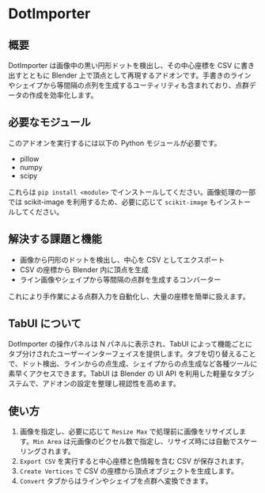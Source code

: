 # DotImporter

## 概要
DotImporter は画像中の黒い円形ドットを検出し、その中心座標を CSV に書き出すとともに Blender 上で頂点として再現するアドオンです。手書きのラインやシェイプから等間隔の点列を生成するユーティリティも含まれており、点群データの作成を効率化します。

## 必要なモジュール
このアドオンを実行するには以下の Python モジュールが必要です。

 - pillow
 - numpy
 - scipy

これらは `pip install <module>` でインストールしてください。画像処理の一部では scikit-image を利用するため、必要に応じて `scikit-image` もインストールしてください。

## 解決する課題と機能
- 画像から円形のドットを検出し、中心を CSV としてエクスポート
- CSV の座標から Blender 内に頂点を生成
- ライン画像やシェイプから等間隔の点群を生成するコンバーター

これにより手作業による点群入力を自動化し、大量の座標を簡単に扱えます。

## TabUI について
DotImporter の操作パネルは N パネルに表示され、TabUI によって機能ごとにタブ分けされたユーザーインターフェイスを提供します。タブを切り替えることで、ドット検出、ラインからの点生成、シェイプからの点生成など各種ツールに素早くアクセスできます。TabUI は Blender の UI API を利用した軽量なタブシステムで、アドオンの設定を整理し視認性を高めます。

## 使い方
1. 画像を指定し、必要に応じて `Resize Max` で処理前に画像をリサイズします。`Min Area` は元画像のピクセル数で指定し、リサイズ時には自動でスケーリングされます。
2. `Export CSV` を実行すると中心座標と色情報を含む CSV が保存されます。
3. `Create Vertices` で CSV の座標から頂点オブジェクトを生成します。
4. `Convert` タブからはラインやシェイプを点群へ変換できます。

